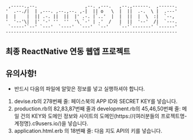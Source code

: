 
     ,-----.,--.                  ,--. ,---.   ,--.,------.  ,------.
    '  .--./|  | ,---. ,--.,--. ,-|  || o   \  |  ||  .-.  \ |  .---'
    |  |    |  || .-. ||  ||  |' .-. |`..'  |  |  ||  |  \  :|  `--, 
    '  '--'\|  |' '-' ''  ''  '\ `-' | .'  /   |  ||  '--'  /|  `---.
     `-----'`--' `---'  `----'  `---'  `--'    `--'`-------' `------'
    ----------------------------------------------------------------- 

## 최종 ReactNative 연동 웹앱 프로젝트

## 유의사항!
- 반드시 다음의 파일에 알맞은 정보를 넣고 실행하셔야 합니다.
1. devise.rb의 278번째 줄: 페이스북의 APP ID와 SECRET KEY를 넣습니다.
2. production.rb의 82,83,87번째 줄과 development.rb의 45,46,50번째 줄: 메일 건의 KEY와 도메인 정보와 사이트의 도메인(https://{여러분들의 프로젝트명-계정명}.c9users.io/)을 넣습니다.  
3. application.html.erb 의 18번째 줄: 다음 지도 API의 키를 넣습니다.


